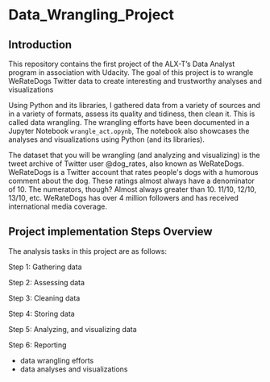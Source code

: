 # Data_Wrangling_Project

## Introduction

This repository contains the first project of the ALX-T’s Data Analyst program in association with Udacity. The goal of this project is to wrangle WeRateDogs Twitter data to create interesting and trustworthy analyses and visualizations

Using Python and its libraries, I gathered data from a variety of sources and in a variety of formats, assess its quality and tidiness, then clean it. This is called data wrangling. The wrangling efforts have been documented in a Jupyter Notebook `wrangle_act.opynb`, The notebook also showcases the analyses and visualizations using Python (and its libraries).

The dataset that you will be wrangling (and analyzing and visualizing) is the tweet archive of Twitter user @dog_rates, also known as WeRateDogs. WeRateDogs is a Twitter account that rates people's dogs with a humorous comment about the dog. These ratings almost always have a denominator of 10. The numerators, though? Almost always greater than 10. 11/10, 12/10, 13/10, etc. WeRateDogs has over 4 million followers and has received international media coverage.

## Project implementation Steps Overview

The analysis tasks in this project are as follows:

Step 1: Gathering data

Step 2: Assessing data

Step 3: Cleaning data

Step 4: Storing data

Step 5: Analyzing, and visualizing data

Step 6: Reporting
   - data wrangling efforts
   - data analyses and visualizations
